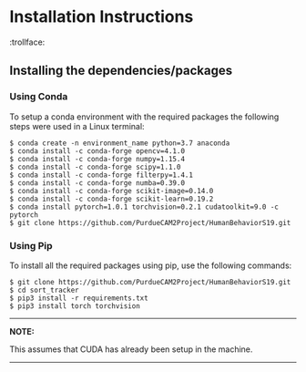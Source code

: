 # Installation Instructions

:trollface:

## Installing the dependencies/packages
### Using Conda

To setup a conda environment with the required packages the following steps were used in a Linux terminal:

```
$ conda create -n environment_name python=3.7 anaconda
$ conda install -c conda-forge opencv=4.1.0
$ conda install -c conda-forge numpy=1.15.4
$ conda install -c conda-forge scipy=1.1.0
$ conda install -c conda-forge filterpy=1.4.1
$ conda install -c conda-forge numba=0.39.0
$ conda install -c conda-forge scikit-image=0.14.0
$ conda install -c conda-forge scikit-learn=0.19.2
$ conda install pytorch=1.0.1 torchvision=0.2.1 cudatoolkit=9.0 -c pytorch
$ git clone https://github.com/PurdueCAM2Project/HumanBehaviorS19.git
```

### Using Pip

To install all the required packages using pip, use the following commands:
``` 
$ git clone https://github.com/PurdueCAM2Project/HumanBehaviorS19.git
$ cd sort_tracker
$ pip3 install -r requirements.txt
$ pip3 install torch torchvision
```

---

**NOTE:**

This assumes that CUDA has already been setup in the machine.

---
